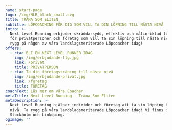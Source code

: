 ```yaml
---
name: start-page
logo: /img/NLR_black_small.svg
title: TRÄNA SOM ELITEN
subtitle: LÖPCOACHING FÖR DIG SOM VILL TA DIN LÖPNING TILL NÄSTA NIVÅ
intro: >-
  Next Level Running erbjuder skräddarsydd, effektiv och målinriktad löpcoaching
  för privatpersoner och företag som vill ta sin löpning till nästa nivå. Ta
  rygg på någon av våra landslagsmeriterade Löpcoacher idag!
offers:
  - cta: BLI EN NEXT LEVEL RUNNER IDAG
    img: /img/erbjudande-ftg.jpg
    link: /privat
    title: PRIVATPERSON
  - cta: Ta din företagsträning till nästa nivå
    img: /img/erbjudande-privat.jpg
    link: /foretag
    title: FÖRETAG
coachText: Läs mer om våra Coacher
metaTitle: Next Level Running - Träna Som Eliten
metaDescription: >-
  Next Level Running hjälper individer och företag att ta sin löpning till nästa
  nivå. Ta rygg på våra landslagsmeriterade Löpcoacher idag! Vi finns i
  Stockholm och Linköping.
ogImage: ''
---
```


